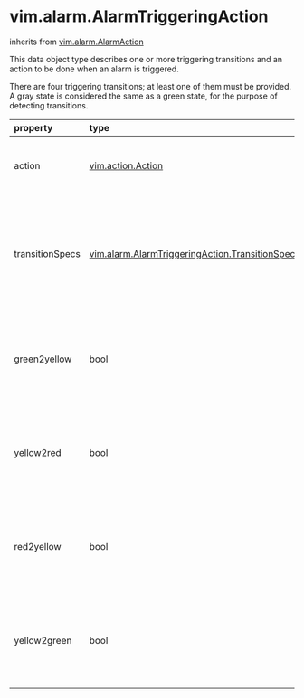 vim.alarm.AlarmTriggeringAction
===============================
inherits from [vim.alarm.AlarmAction](docs/vim.alarm.AlarmAction.md)


This data object type describes one or more   triggering transitions and an action to be done   when an alarm is triggered.   <p>   There are four triggering transitions; at least one of them must   be provided. A gray state is considered the same as a green state,   for the purpose of detecting transitions.

| property | type | optional | priv | desc |
|:---------|:-----|:---------|:-----|:-----|
| action | [vim.action.Action](vim.action.Action.md "vim.action.Action") | None | None | The action to be done when the alarm is triggered. |
| transitionSpecs | [vim.alarm.AlarmTriggeringAction.TransitionSpec](vim.alarm.AlarmTriggeringAction.TransitionSpec.md "vim.alarm.AlarmTriggeringAction.TransitionSpec") | true | None | Indicates on which transitions this action executes and repeats.   This is optional only for backwards compatibility. |
| green2yellow | bool | None | None | Flag to specify that the alarm should trigger on a transition   from green to yellow. |
| yellow2red | bool | None | None | Flag to specify that the alarm should trigger on a transition   from yellow to red. |
| red2yellow | bool | None | None | Flag to specify that the alarm should trigger on a transition   from red to yellow. |
| yellow2green | bool | None | None | Flag to specify that the alarm should trigger on a transition   from yellow to green. |


